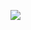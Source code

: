 ![](https://www.nta.go.jp/tmp/0961c58a-30b3-4b37-be0a-d1d3a056afd9/images/85d7bb770d08adafaa37a33fdef972a5fdb4e1b2a04b86aeb840e394858a79a0.jpg)